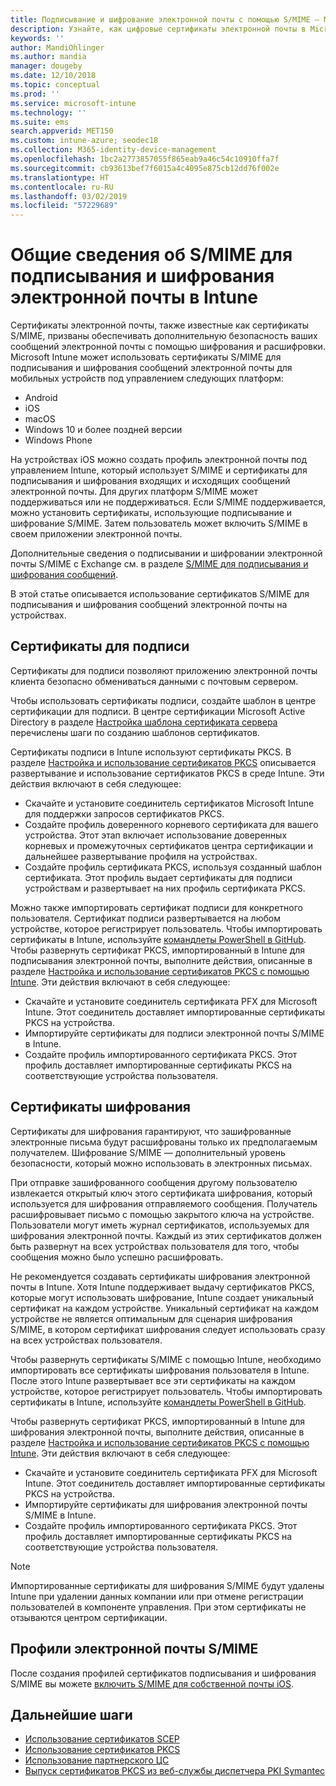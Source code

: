 ```yaml
---
title: Подписывание и шифрование электронной почты с помощью S/MIME — Microsoft Intune — Azure | Документация Майкрософт
description: Узнайте, как цифровые сертификаты электронной почты в Microsoft Intune используются для подписывания и шифрования сообщений электронной почты на устройствах. Эти сертификаты называются S/MIME и настраиваются с помощью профилей конфигурации устройств. Сертификаты подписывания и шифрования используют PKCS или закрытые сертификаты и соединитель для импорта сертификатов.
keywords: ''
author: MandiOhlinger
ms.author: mandia
manager: dougeby
ms.date: 12/10/2018
ms.topic: conceptual
ms.prod: ''
ms.service: microsoft-intune
ms.technology: ''
ms.suite: ems
search.appverid: MET150
ms.custom: intune-azure; seodec18
ms.collection: M365-identity-device-management
ms.openlocfilehash: 1bc2a2773857055f865eab9a46c54c10910ffa7f
ms.sourcegitcommit: cb93613bef7f6015a4c4095e875cb12dd76f002e
ms.translationtype: HT
ms.contentlocale: ru-RU
ms.lasthandoff: 03/02/2019
ms.locfileid: "57229689"
---
```

# <a name="smime-overview-to-sign-and-encrypt-email-in-intune"></a>Общие сведения об S/MIME для подписывания и шифрования электронной почты в Intune

Сертификаты электронной почты, также известные как сертификаты S/MIME, призваны обеспечивать дополнительную безопасность ваших сообщений электронной почты с помощью шифрования и расшифровки. Microsoft Intune может использовать сертификаты S/MIME для подписывания и шифрования сообщений электронной почты для мобильных устройств под управлением следующих платформ:

- Android
- iOS
- macOS
- Windows 10 и более поздней версии
- Windows Phone

На устройствах iOS можно создать профиль электронной почты под управлением Intune, который использует S/MIME и сертификаты для подписывания и шифрования входящих и исходящих сообщений электронной почты. Для других платформ S/MIME может поддерживаться или не поддерживаться. Если S/MIME поддерживается, можно установить сертификаты, использующие подписывание и шифрование S/MIME. Затем пользователь может включить S/MIME в своем приложении электронной почты.

Дополнительные сведения о подписывании и шифровании электронной почты S/MIME с Exchange см. в разделе [S/MIME для подписывания и шифрования сообщений](https://docs.microsoft.com/Exchange/policy-and-compliance/smime).

В этой статье описывается использование сертификатов S/MIME для подписывания и шифрования сообщений электронной почты на устройствах.

## <a name="signing-certificates"></a>Сертификаты для подписи

Сертификаты для подписи позволяют приложению электронной почты клиента безопасно обмениваться данными с почтовым сервером.

Чтобы использовать сертификаты подписи, создайте шаблон в центре сертификации для подписи. В центре сертификации Microsoft Active Directory в разделе [Настройка шаблона сертификата сервера](https://docs.microsoft.com/windows-server/networking/core-network-guide/cncg/server-certs/configure-the-server-certificate-template) перечислены шаги по созданию шаблонов сертификатов.

Сертификаты подписи в Intune используют сертификаты PKCS. В разделе [Настройка и использование сертификатов PKCS](certficates-pfx-configure.md) описывается развертывание и использование сертификатов PKCS в среде Intune. Эти действия включают в себя следующее:

- Скачайте и установите соединитель сертификатов Microsoft Intune для поддержки запросов сертификатов PKCS.
- Создайте профиль доверенного корневого сертификата для вашего устройства. Этот этап включает использование доверенных корневых и промежуточных сертификатов центра сертификации и дальнейшее развертывание профиля на устройствах.
- Создайте профиль сертификата PKCS, используя созданный шаблон сертификата. Этот профиль выдает сертификаты для подписи устройствам и развертывает на них профиль сертификата PKCS.

Можно также импортировать сертификат подписи для конкретного пользователя. Сертификат подписи развертывается на любом устройстве, которое регистрирует пользователь. Чтобы импортировать сертификаты в Intune, используйте [командлеты PowerShell в GitHub](https://github.com/Microsoft/Intune-Resource-Access). Чтобы развернуть сертификат PKCS, импортированный в Intune для подписывания электронной почты, выполните действия, описанные в разделе [Настройка и использование сертификатов PKCS с помощью Intune](certficates-pfx-configure.md). Эти действия включают в себя следующее:

- Скачайте и установите соединитель сертификата PFX для Microsoft Intune. Этот соединитель доставляет импортированные сертификаты PKCS на устройства.
- Импортируйте сертификаты для подписи электронной почты S/MIME в Intune.
- Создайте профиль импортированного сертификата PKCS. Этот профиль доставляет импортированные сертификаты PKCS на соответствующие устройства пользователя.

## <a name="encryption-certificates"></a>Сертификаты шифрования

Сертификаты для шифрования гарантируют, что зашифрованные электронные письма будут расшифрованы только их предполагаемым получателем. Шифрование S/MIME — дополнительный уровень безопасности, который можно использовать в электронных письмах.

При отправке зашифрованного сообщения другому пользователю извлекается открытый ключ этого сертификата шифрования, который используется для шифрования отправляемого сообщения. Получатель расшифровывает письмо с помощью закрытого ключа на устройстве. Пользователи могут иметь журнал сертификатов, используемых для шифрования электронной почты. Каждый из этих сертификатов должен быть развернут на всех устройствах пользователя для того, чтобы сообщения можно было успешно расшифровать.

Не рекомендуется создавать сертификаты шифрования электронной почты в Intune. Хотя Intune поддерживает выдачу сертификатов PKCS, которые могут использовать шифрование, Intune создает уникальный сертификат на каждом устройстве. Уникальный сертификат на каждом устройстве не является оптимальным для сценария шифрования S/MIME, в котором сертификат шифрования следует использовать сразу на всех устройствах пользователя.

Чтобы развернуть сертификаты S/MIME с помощью Intune, необходимо импортировать все сертификаты шифрования пользователя в Intune. После этого Intune развертывает все эти сертификаты на каждом устройстве, которое регистрирует пользователь. Чтобы импортировать сертификаты в Intune, используйте [командлеты PowerShell в GitHub](https://github.com/Microsoft/Intune-Resource-Access).

Чтобы развернуть сертификат PKCS, импортированный в Intune для шифрования электронной почты, выполните действия, описанные в разделе [Настройка и использование сертификатов PKCS с помощью Intune](certficates-pfx-configure.md). Эти действия включают в себя следующее:

- Скачайте и установите соединитель сертификата PFX для Microsoft Intune. Этот соединитель доставляет импортированные сертификаты PKCS на устройства.
- Импортируйте сертификаты для шифрования электронной почты S/MIME в Intune.
- Создайте профиль импортированного сертификата PKCS. Этот профиль доставляет импортированные сертификаты PKCS на соответствующие устройства пользователя.

 > [!NOTE]
 > Импортированные сертификаты для шифрования S/MIME будут удалены Intune при удалении данных компании или при отмене регистрации пользователей в компоненте управления. При этом сертификаты не отзываются центром сертификации.

## <a name="smime-email-profiles"></a>Профили электронной почты S/MIME

После создания профилей сертификатов подписывания и шифрования S/MIME вы можете [включить S/MIME для собственной почты iOS](email-settings-ios.md).

## <a name="next-steps"></a>Дальнейшие шаги

- [Использование сертификатов SCEP](certificates-scep-configure.md)
- [Использование сертификатов PKCS](certficates-pfx-configure.md)
- [Использование партнерского ЦС](certificate-authority-add-scep-overview.md)
- [Выпуск сертификатов PKCS из веб-службы диспетчера PKI Symantec](certificates-symantec-configure.md)
